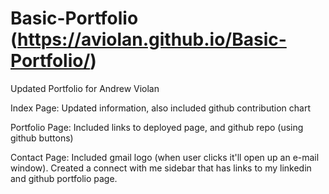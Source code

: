 # Basic-Portfolio (https://aviolan.github.io/Basic-Portfolio/)

Updated Portfolio for Andrew Violan 

Index Page: Updated information, also included github contribution chart

Portfolio Page: Included links to deployed page, and github repo (using github buttons)

Contact Page: Included gmail logo (when user clicks it'll open up an e-mail window). Created a connect with me sidebar that has links to my linkedin and github portfolio page.